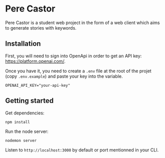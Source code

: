 # Pere Castor

Pere Castor is a student web project in the form of a web client which aims to generate stories with keywords.

## Installation

First, you will need to sign into OpenApi in order to get an API key: https://platform.openai.com/.

Once you have it, you need to create a `.env` file at the root of the projet (copy `.env.example`) and paste your key into the variable.
```
OPENAI_API_KEY="your-api-key"
```

## Getting started

Get dependencies:
```
npm install
```

Run the node server:
```
nodemon server
```

Listen to `http://localhost:3000` by default or port mentionned in your CLI.